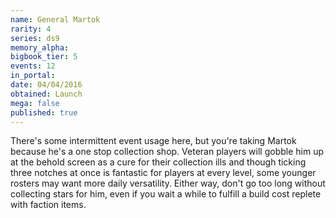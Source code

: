 ```yaml
---
name: General Martok
rarity: 4
series: ds9
memory_alpha:
bigbook_tier: 5
events: 12
in_portal:
date: 04/04/2016
obtained: Launch
mega: false
published: true
---
```


There's some intermittent event usage here, but you're taking Martok because he's a one stop collection shop. Veteran players will gobble him up at the behold screen as a cure for their collection ills and though ticking three notches at once is fantastic for players at every level, some younger rosters may want more daily versatility. Either way, don't go too long without collecting stars for him, even if you wait a while to fulfill a build cost replete with faction items.

